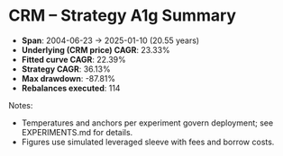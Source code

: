 # CRM – Strategy A1g Summary

- **Span**: 2004-06-23 → 2025-01-10 (20.55 years)
- **Underlying (CRM price) CAGR**: 23.33%
- **Fitted curve CAGR**: 22.39%
- **Strategy CAGR**: 36.13%
- **Max drawdown**: -87.81%
- **Rebalances executed**: 114

Notes:

- Temperatures and anchors per experiment govern deployment; see EXPERIMENTS.md for details.
- Figures use simulated leveraged sleeve with fees and borrow costs.
